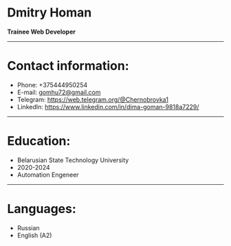 # Dmitry Homan

**Trainee Web Developer**

****

# Contact information:

* Phone: +375444950254
* E-mail: gomhu72@gmail.com
* Telegram: https://web.telegram.org/@Chernobrovka1
* LinkedIn: https://www.linkedin.com/in/dima-goman-9818a7229/

****
# Education:

* Belarusian State Technology University
* 2020-2024
* Automation Engeneer

****

# Languages:

* Russian
* English (A2)